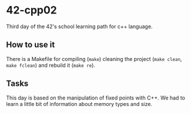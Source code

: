 # 42-cpp02
Third day of the 42's school learning path for c++ language.

## How to use it

There is a Makefile for compiling (`make`) cleaning the project (`make clean`, `make fclean`) and rebuild it (`make re`).

## Tasks

This day is based on the manipulation of fixed points with C++. We had to learn a little bit of information about memory types and size.
